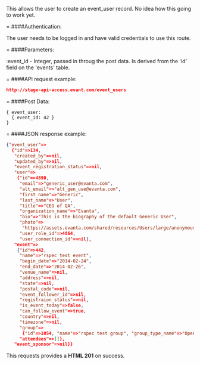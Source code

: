 <!-- --- title: POST /event_users -->

This allows the user to create an event_user record. No idea how this going to work yet.

=
####Authentication:

The user needs to be logged in and have valid credentials to use this route.

=
####Parameters:

:event_id - Integer, passed in throug the post data. Is derived from the 'id' field on the 'events' table.

=
####API request example:
```json
http://stage-api-access.evant.com/event_users
```

=
####Post Data:
```
{ event_user: 
  { event_id: 42 } 
}
```

=
####JSON response example:

```json
{"event_user"=>
  {"id"=>134,
   "created_by"=>nil,
   "updated_by"=>nil,
   "event_registration_status"=>nil,
   "user"=>
    {"id"=>4890,
     "email"=>"generic_user@evanta.com",
     "alt_email"=>"alt_gen_use@evanta.com",
     "first_name"=>"Generic",
     "last_name"=>"User",
     "title"=>"CEO of QA",
     "organization_name"=>"Evanta",
     "bio"=>"This is the biography of the default Generic User",
     "photo"=>
      "https://assets.evanta.com/shared/resources/Users/large/anonymous2.jpg",
     "user_role_id"=>4864,
     "user_connection_id"=>nil},
   "event"=>
    {"id"=>442,
     "name"=>"rspec test event",
     "begin_date"=>"2014-02-24",
     "end_date"=>"2014-02-26",
     "venue_name"=>nil,
     "address"=>nil,
     "state"=>nil,
     "postal_code"=>nil,
     "event_follower_id"=>nil,
     "registraion_status"=>nil,
     "is_event_today"=>false,
     "can_follow_event"=>true,
     "country"=>nil,
     "timezone"=>nil,
     "group"=>
      {"id"=>1054, "name"=>"rspec test group", "group_type_name"=>"Open"},
     "attendees"=>[]},
   "event_sponsor"=>nil}}
```

This requests provides a <strong>HTML 201</strong> on success.